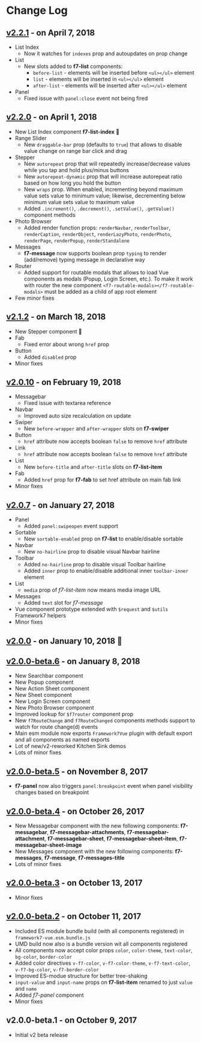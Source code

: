 # Change Log

## [v2.2.1](https://github.com/framework7io/framework7-vue/compare/v2.2.0...v2.2.1) - on April 7, 2018
  * List Index
    * Now it watches for `indexes` prop and autoupdates on prop change
  * List
    * New slots added to **f7-list** components:
      * `before-list` - elements will be inserted before `<ul></ul>` element
      * `list` - elements will be inserted in `<ul></ul>` element
      * `after-list` - elements will be inserted after `<ul></ul>` element
  * Panel
    * Fixed issue with `panel:close` event not being fired

## [v2.2.0](https://github.com/framework7io/framework7-vue/compare/v2.1.2...v2.2.0) - on April 1, 2018
  * New List Index component **f7-list-index** 🎉
  * Range Slider
    * New `draggable-bar` prop (defaults to `true`) that allows to disable value change on range bar click and drag
  * Stepper
    * New `autorepeat` prop that will repeatedly increase/decrease values while you tap and hold plus/minus buttons
    * New `autorepeat-dynamic` prop that will increase autorepeat ratio based on how long you hold the button
    * New `wraps` prop. When enabled, incrementing beyond maximum value sets value to minimum value; likewise, decrementing below minimum value sets value to maximum value
    * Added `.increment()`, `.decrement()`, `.setValue()`, `.getValue()` component methods
  * Photo Browser
    * Added render function props: `renderNavbar`, `renderToolbar`, `renderCaption`, `renderObject`, `renderLazyPhoto`, `renderPhoto`, `renderPage`, `renderPopup`, `renderStandalone`
  * Messages
    * **f7-message** now supports boolean prop `typing` to render (add/remove) typing message in declarative way
  * Router
    * Added support for routable modals that allows to load Vue components as modals (Popup, Login Screen, etc.). To make it work with router the new component `<f7-routable-modals></f7-routable-modals>` must be added as a child of app root element
  * Few minor fixes

## [v2.1.2](https://github.com/framework7io/framework7-vue/compare/v2.0.10...v2.1.2) - on March 18, 2018
  * New Stepper component  🎉
  * Fab
    * Fixed error about wrong `href` prop
  * Button
    * Added `disabled` prop
  * Minor fixes

## [v2.0.10](https://github.com/framework7io/framework7-vue/compare/v2.0.7...v2.0.10) - on February 19, 2018
  * Messagebar
    * Fixed issue with textarea reference
  * Navbar
    * Improved auto size recalculation on update
  * Swiper
    * New `before-wrapper` and `after-wrapper` slots on **f7-swiper**
  * Button
    * `href` attribute now accepts boolean `false` to remove `href` attribute
  * Link
    * `href` attribute now accepts boolean `false` to remove `href` attribute
  * List
    * New `before-title` and `after-title` slots on **f7-list-item**
  * Fab
    * Added `href` prop for **f7-fab** to set href attribute on main fab link
  * Minor fixes

## [v2.0.7](https://github.com/framework7io/framework7-vue/compare/v2.0.0...v2.0.7) - on January 27, 2018
  * Panel
    * Added `panel:swipeopen` event support
  * Sortable
    * New `sortable-enabled` prop on **f7-list** to enable/disable sortable
  * Navbar
    * New `no-hairline` prop to disable visual Navbar hairline
  * Toolbar
    * Added `no-hairline` prop to disable visual Toolbar hairline
    * Added `inner` prop to enable/disable additional inner `toolbar-inner` element
  * List
    * `media` prop of *f7-list-item* now means media image URL
  * Messages
    * Added `text` slot for *f7-message*
  * Vue component prototype extended with `$request` and `$utils` Framework7 helpers
  * Minor fixes

## [v2.0.0](https://github.com/framework7io/framework7-vue/compare/v0.9.4...v2.0.0) - on January 10, 2018 🎉

## [v2.0.0-beta.6](https://github.com/framework7io/framework7-vue/compare/v2.0.0-beta.5...v2.0.0-beta.6) - on January 8, 2018
  * New Searchbar component
  * New Popup component
  * New Action Sheet component
  * New Sheet component
  * New Login Screen component
  * New Photo Browser component
  * Improved lookup for `$f7router` component prop
  * New `f7RouteChange` and `f7RouteChanged` components methods support to watch for route change(d) events
  * Main esm module now exports `Framework7Vue` plugin with default export and all components as named exports
  * Lot of new/v2-reworked Kitchen Sink demos
  * Lots of minor fixes

## [v2.0.0-beta.5](https://github.com/framework7io/framework7-vue/compare/v2.0.0-beta.4...v2.0.0-beta.5) - on November 8, 2017
  * **f7-panel** now also triggers `panel:breakpoint` event when panel visibility changes based on breakpoint

## [v2.0.0-beta.4](https://github.com/framework7io/framework7-vue/compare/v2.0.0-beta.3...v2.0.0-beta.4) - on October 26, 2017
  * New Messagebar component with the new following components: **f7-messagebar**, **f7-messagebar-attachments**, **f7-messagebar-attachment**, **f7-messagebar-sheet**, **f7-messagebar-sheet-item**, **f7-messagebar-sheet-image**
  * New Messages component with the new following components: **f7-messages**, **f7-message**, **f7-messages-title**
  * Lots of minor fixes

## [v2.0.0-beta.3](https://github.com/framework7io/framework7-vue/compare/v2.0.0-beta.2...v2.0.0-beta.3) - on October 13, 2017
  * Minor fixes

## [v2.0.0-beta.2](https://github.com/framework7io/framework7-vue/compare/v2.0.0-beta.1...v2.0.0-beta.2) - on October 11, 2017
  * Included ES module bundle build (with all components registered) in `framework7-vue.esm.bundle.js`
  * UMD build now also is a bundle version wit all components registered
  * All components now accept color props `color`, `color-theme`, `text-color`, `bg-color`, `border-color`
  * Added color directives `v-f7-color`, `v-f7-color-theme`, `v-f7-text-color`, `v-f7-bg-color`, `v-f7-border-color`
  * Improved ES-modue structure for better tree-shaking
  * `input-value` and `input-name` props on **f7-list-item** renamed to just `value` and `name`
  * Added *f7-panel* component
  * Minor fixes

## v2.0.0-beta.1 - on October 9, 2017
  * Initial v2 beta release
